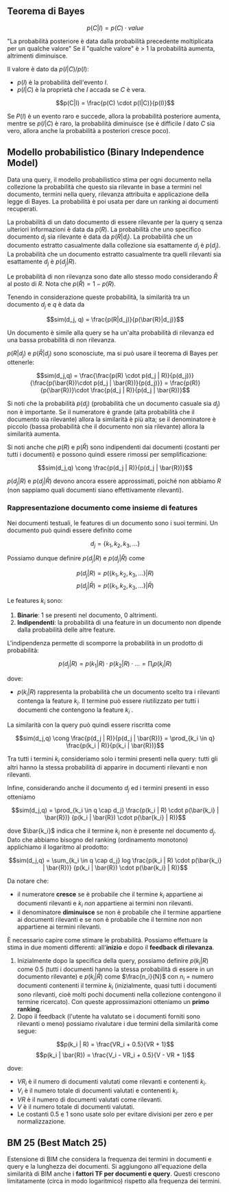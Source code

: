 ## Teorema di Bayes

$$p(C|I) = p(C) \cdot value $$

"La probabilità posteriore è data dalla probabilità precedente moltiplicata per un qualche valore"
Se il "qualche valore" è > 1 la probabilità aumenta, altrimenti diminuisce.

Il valore è dato da $p(I|C) / p(I)$: 
- $p(I)$ è la probabilità dell'evento $I$.
- $p(I|C)$ è la proprietà che $I$ accada se $C$ è vera.

$$p(C|I) = \frac{p(C) \cdot p(I|C)}{p(I)}$$

Se $P(I)$ è un evento raro e succede, allora la probabilità posteriore aumenta, mentre se $p(I|C)$ è raro, la probabilità diminuisce (se è difficile $I$ dato $C$ sia vero, allora anche la probabilità a posteriori cresce poco).

## Modello probabilistico (Binary Independence Model)
Data una query, il modello probabilistico stima per ogni documento nella collezione la probabilità che questo sia rilevante in base a termini nel documento, termini nella query, rilevanza attribuita e applicazione della legge di Bayes.
La probabilità è poi usata per dare un ranking ai documenti recuperati.

La probabilità di un dato documento di essere rilevante per la query q senza ulteriori informazioni è data da $p(R)$.
La probabilità che uno specifico documento $d_j$ sia rilevante è data da $p(R | d_j)$.
La probabilità che un documento estratto casualmente dalla collezione sia esattamente $d_j$ è $p(d_j)$.
La probabilità che un documento estratto casualmente tra quelli rilevanti sia esattamente $d_j$ è $p(d_j | R)$.

Le probabilità di non rilevanza sono date allo stesso modo considerando $\bar{R}$ al posto di $R$. Nota che $p(\bar{R}) = 1 - p(R)$.

Tenendo in considerazione queste probabilità, la similarità tra un documento $d_j$ e $q$ è data da

$$sim(d_j, q) = \frac{p(R|d_j)}{p(\bar{R}|d_j)}$$

Un documento è simile alla query se ha un'alta probabilità di rilevanza ed una bassa probabilità di non rilevanza.

$p(R|d_j)$ e $p(\bar{R}|d_j)$ sono sconosciute, ma si può usare il teorema di Bayes per ottenerle:

$$sim(d_j,q) 
= \frac{\frac{p(R) \cdot p(d_j | R)}{p(d_j)}}{\frac{p(\bar{R})\cdot p(d_j | \bar{R})}{p(d_j)}} 
= \frac{p(R)}{p(\bar{R})}\cdot \frac{p(d_j | R)}{p(d_j | \bar{R})}$$ 

Si noti che la probabilità $p(d_j)$ (probabilità che un documento casuale sia $d_j$) non è importante.
Se il numeratore è grande (alta probabilità che il documento sia rilevante) allora la similarità è più alta; se il denominatore è piccolo (bassa probabilità che il documento non sia rilevante) allora la similarità aumenta.

Si noti anche che $p(R)$ e $p(\bar{R})$ sono indipendenti dai documenti (costanti per tutti i documenti) e possono quindi essere rimossi per semplificazione:

$$sim(d_j,q) \cong \frac{p(d_j | R)}{p(d_j | \bar{R})}$$ 

$p(d_j | R)$ e $p(d_j | \bar{R})$ devono ancora essere approssimati, poiché non abbiamo $R$ (non sappiamo quali documenti siano effettivamente rilevanti).

### Rappresentazione documento come insieme di features
Nei documenti testuali, le features di un documento sono i suoi termini. Un documento può quindi essere definito come 

$$d_j = \{k_1, k_2, k_3, \dots\}$$

Possiamo dunque definire $p(d_j | R)$ e $p(d_j | \bar{R})$ come

$$p(d_j | R) = p(\{k_1, k_2, k_3, \dots\} | R)$$
$$p(d_j | \bar{R}) = p(\{k_1, k_2, k_3, \dots\} | \bar{R})$$

Le features $k_i$ sono:
1. **Binarie**: 1 se presenti nel documento, 0 altrimenti.
2. **Indipendenti**: la probabilità di una feature in un documento non dipende dalla probabilità delle altre feature.

L'indipendenza permette di scomporre la probabilità in un prodotto di probabilità:

$$p(d_j | R) = p(k_1 | R) \cdot p(k_2 | R) \cdot \dots = \prod_i p(k_i | R)$$

dove: 
- $p(k_i | R)$ rappresenta la probabilità che un documento scelto tra i rilevanti contenga la feature $k_i$. Il termine può essere riutilizzato per tutti i documenti che contengono la feature $k_i$ .

La similarità con la query può quindi essere riscritta come 

$$sim(d_j,q) \cong \frac{p(d_j | R)}{p(d_j | \bar{R})} 
= \prod_{k_i \in q} \frac{p(k_i | R)}{p(k_i | \bar{R})}$$ 

Tra tutti i termini $k_i$ consideriamo solo i termini presenti nella query: tutti gli altri hanno la stessa probabilità di apparire in documenti rilevanti e non rilevanti.

Infine, considerando anche il documento $d_j$ ed i termini presenti in esso otteniamo

$$sim(d_j,q) = \prod_{k_i \in q \cap d_j} \frac{p(k_i | R) \cdot p(\bar{k_i} | \bar{R})}
{p(k_i | \bar{R}) \cdot p(\bar{k_i} | R)}$$ 

dove $\bar{k_i}$ indica che il termine $k_i$ non è presente nel documento $d_j$.
Dato che abbiamo bisogno del ranking (ordinamento monotono) applichiamo il logaritmo al prodotto:

$$sim(d_j,q) = \sum_{k_i \in q \cap d_j} log \frac{p(k_i | R) \cdot p(\bar{k_i} | \bar{R})}
{p(k_i | \bar{R}) \cdot p(\bar{k_i} | R)}$$ 

Da notare che:
- il numeratore **cresce** se è probabile che il termine $k_i$  appartiene ai documenti rilevanti e $k_i$ *non* appartiene ai termini non rilevanti.
- il denominatore **diminuisce** se non è probabile che il termine appartiene ai documenti rilevanti e se non è probabile che il termine *non* non appartiene ai termini rilevanti.

È necessario capire come stimare le probabilità. Possiamo effettuare la stima in due momenti differenti: all'**inizio** e dopo il **feedback di rilevanza**.

1. Inizialmente dopo la specifica della query, possiamo definire $p(k_i | R)$ come $0.5$ (tutti i documenti hanno la stessa probabilità di essere in un documento rilevante) e $p(k_i | \bar{R})$ come $\frac{n_i}{N}$ con $n_i$ = numero documenti contenenti il termine $k_i$ (inizialmente, quasi tutti i documenti sono rilevanti, cioè molti pochi documenti nella collezione contengono il termine ricercato). Con queste approssimazioni otteniamo un **primo ranking**.
2. Dopo il feedback (l'utente ha valutato se i documenti forniti sono rilevanti o meno) possiamo rivalutare i due termini della similarità come segue:

$$p(k_i | R) = \frac{VR_i + 0.5}{VR + 1}$$
$$p(k_i | \bar{R}) = \frac{V_i - VR_i + 0.5}{V - VR + 1}$$

dove: 
- $VR_i$ è il numero di documenti valutati come rilevanti e contenenti  $k_i$.
- $V_i$ è il numero totale di documenti valutati e contenenti  $k_i$.
- $VR$ è il numero di documenti valutati come rilevanti.
- $V$ è il numero totale di documenti valutati.
- Le costanti $0.5$ e $1$ sono usate solo per evitare divisioni per zero e per normalizzazione.

## BM 25 (Best Match 25)

Estensione di BIM che considera la frequenza dei termini in documenti e query e la lunghezza dei documenti. 
Si aggiungono all'equazione della similarità di BIM anche i **fattori TF per documenti e query**. Questi crescono limitatamente (circa in modo logaritmico) rispetto alla frequenza dei termini.